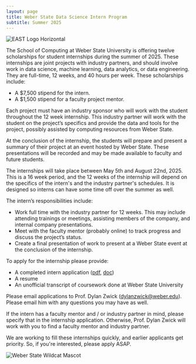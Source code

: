 ```yaml
---
layout: page
title: Weber State Data Science Intern Program
subtitle: Summer 2025
---
```


![EAST Logo Horizontal](https://dylanzwick.com/assets/img/Weber-State-EAST-Horizontal.png)


The School of Computing at Weber State University is offering twelve scholarships for student internships during the summer of 2025. 
These internships are joint projects with industry partners, and should involve work in data science, machine learning, data analytics, or data engineering. 
They are full-time, 12 weeks, and 40 hours per week. These scholarships include:

* A $7,500 stipend for the intern.
* A $1,500 stipend for a faculty project mentor.

Each project must have an industry sponsor who will work with the student throughout the 12 week internship. 
This industry partner will work with the student on the project’s specifics and provide the data and tools for the project, possibly assisted by computing resources from Weber State.

At the conclusion of the internship, the students will prepare and present a summary of their project at an event hosted by Weber State. These presentations will be recorded and may be made available to faculty and future students. 

The internships will take place between May 5th and August 22nd, 2025. This is a 16 week period, and the 12 weeks of the internship will depend on the specifics of the intern's and the industry partner's schedules.
It is designed so interns can have some time off over the summer as well.

The intern’s responsibilities include:

* Work full time with the industry partner for 12 weeks. This may include attending trainings or meetings, assisting members of the company, and internal company presentations. 
* Meet with the faculty mentor (probably online) to track progress and discuss the project’s status.
* Create a final presentation of work to present at a Weber State event at the conclusion of the internship.

To apply for the internship please provide:

* A completed intern application ([pdf](https://drive.google.com/file/d/10wp2KVrtt50Bg2uFXssntsfktPMXfjcX/view?usp=sharing), [doc](https://docs.google.com/document/d/1V2mWTrti3P85p_Q7D-RjpygXC_WPEsnm/edit?usp=drive_link&ouid=111673645041241607360&rtpof=true&sd=true))
* A resume
* An unofficial transcript of coursework done at Weber State University

Please email applications to Prof. Dylan Zwick (dylanzwick@weber.edu). Please email him with any questions you may have as well.

If the intern has a faculty mentor and / or industry partner in mind, please specify that in the internship application. Otherwise, Prof. Dylan Zwick will work with you to find a faculty mentor and industry partner.

We are working to fill these internships quickly, and earlier applicants get priority. So, if you're interested, please apply ASAP.

 ![Weber State Wildcat Mascot](https://dylanzwick.com/assets/img/Weber-State-Wildcat-Logo.png)
